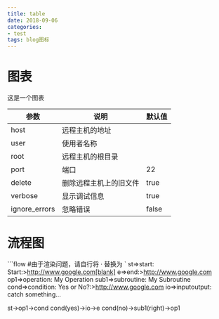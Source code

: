```yaml
---
title: table
date: 2018-09-06
categories: 
- test
tags: blog图标
---
```

# 图表

这是一个图表

| 参数           | 说明                 |   默认值            |
| ------------- |-------------------|------------------|
| host          | 远程主机的地址         |                    |
| user          | 使用者名称            |                    |
| root          |  远程主机的根目录      |                    |
| port          | 端口                 |       22           |
| delete        | 删除远程主机上的旧文件   |  true              |
| verbose       | 显示调试信息           |   true             |
| ignore_errors | 忽略错误              |     false          |

# 流程图

```flow    #由于渲染问题，请自行将 · 替换为 `
st=>start: Start:>http://www.google.com[blank]
e=>end:>http://www.google.com
op1=>operation: My Operation
sub1=>subroutine: My Subroutine
cond=>condition: Yes
or No?:>http://www.google.com
io=>inputoutput: catch something...

st->op1->cond
cond(yes)->io->e
cond(no)->sub1(right)->op1
```